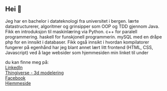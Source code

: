 ## Hei 👋

<p>
Jeg har en bachelor i datateknologi fra universitet i bergen.
lærte datastructurerer, algoritmer og grinsipper som OOP og TDD gjennom Java.
Fikk en introduksjon til maskinlæring via Python.
c++ for paralell programmering.
haskell for funskjonell programmerin.
mySQL med en dråpe php for en innsikt i databaser.
Fikk også innsikt i hvordan kompilatorer fungerer
på egenhånd har jeg blant annet lært litt frontend (HTML, CSS, Javascript)
ved å lage websider som hjemmesiden min linket til under
</p>

du kan finne meg på:
<br>
[LinkedIn](https://www.linkedin.com/in/jan-olav-berg-a90734b3/)
<br>
[Thingiverse - 3d modelering](https://www.thingiverse.com/martialcart/designs)
<br>
[Facebook](https://www.facebook.com/jan.o.berg.5)
<br>
[Hjemmeside](https://www.janolavberg.no)

<!--
**Martialcart/Martialcart** is a ✨ _special_ ✨ repository because its `README.md` (this file) appears on your GitHub profile.

Here are some ideas to get you started:



add link: 
    url turns into links
        (html didn't work)
            <a href="https://github.com/Martialcart?tab=repositories" target="_blank">Martialcart</a>
    [nameCustom](url)
linebreak:
    <br> works
    (# didn't work) 

- 🔭 I’m currently working on ...
- 🌱 I’m currently learning ...
- 👯 I’m looking to collaborate on ...
- 🤔 I’m looking for help with ...
- 💬 Ask me about ...
- 📫 How to reach me: ...
- 😄 Pronouns: ...
- ⚡ Fun fact: ...
-->
        
